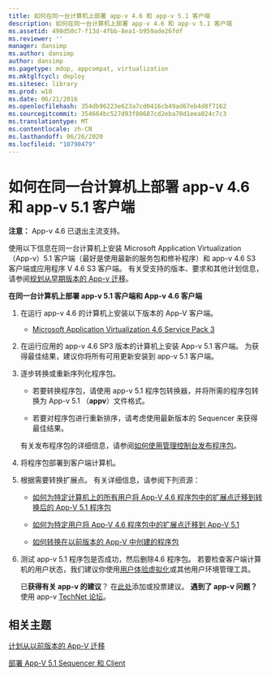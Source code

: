 ```yaml
---
title: 如何在同一台计算机上部署 app-v 4.6 和 app-v 5.1 客户端
description: 如何在同一台计算机上部署 app-v 4.6 和 app-v 5.1 客户端
ms.assetid: 498d50c7-f13d-4fbb-8ea1-b959ade26fdf
ms.reviewer: ''
manager: dansimp
ms.author: dansimp
author: dansimp
ms.pagetype: mdop, appcompat, virtualization
ms.mktglfcycl: deploy
ms.sitesec: library
ms.prod: w10
ms.date: 06/21/2016
ms.openlocfilehash: 354db96223e623a7cd0416cb49ad67eb4d8f7162
ms.sourcegitcommit: 354664bc527d93f80687cd2eba70d1eea024c7c3
ms.translationtype: MT
ms.contentlocale: zh-CN
ms.lasthandoff: 06/26/2020
ms.locfileid: "10798479"
---
```

# 如何在同一台计算机上部署 app-v 4.6 和 app-v 5.1 客户端

**注意：** App-v 4.6 已退出主流支持。

使用以下信息在同一台计算机上安装 Microsoft Application Virtualization （App-v）5.1 客户端（最好是使用最新的服务包和修补程序）和 app-v 4.6 S3 客户端或应用程序 V 4.6 S3 客户端。 有关受支持的版本、要求和其他计划信息，请参阅[规划从早期版本的 App-v 迁移](planning-for-migrating-from-a-previous-version-of-app-v51.md)。

**在同一台计算机上部署 app-v 5.1 客户端和 App-v 4.6 客户端**

1.  在运行 app-v 4.6 的计算机上安装以下版本的 App-V 客户端。

    -   [Microsoft Application Virtualization 4.6 Service Pack 3](https://www.microsoft.com/download/details.aspx?id=41187)

2.  在运行应用的 app-v 4.6 SP3 版本的计算机上安装 App-v 5.1 客户端。 为获得最佳结果，建议你将所有可用更新安装到 app-v 5.1 客户端。

3.  逐步转换或重新序列化程序包。

    -   若要转换程序包，请使用 app-v 5.1 程序包转换器，并将所需的程序包转换为 App-v 5.1 （**appv**）文件格式。

    -   若要对程序包进行重新排序，请考虑使用最新版本的 Sequencer 来获得最佳结果。

    有关发布程序包的详细信息，请参阅[如何使用管理控制台发布程序包](how-to-publish-a-package-by-using-the-management-console-51.md)。

4.  将程序包部署到客户端计算机。

5.  根据需要转换扩展点。 有关详细信息，请参阅下列资源：

    -   [如何为特定计算机上的所有用户将 App-V 4.6 程序包中的扩展点迁移到转换后的 App-V 5.1 程序包](how-to-migrate-extension-points-from-an-app-v-46-package-to-a-converted-app-v-51-package-for-all-users-on-a-specific-computer.md)

    -   [如何为特定用户将 App-V 4.6 程序包中的扩展点迁移到 App-V 5.1](how-to-migrate-extension-points-from-an-app-v-46-package-to-app-v-51-for-a-specific-user.md)

    -   [如何转换在以前版本的 App-V 中创建的程序包](how-to-convert-a-package-created-in-a-previous-version-of-app-v51.md)

6.  测试 app-v 5.1 程序包是否成功，然后删除4.6 程序包。 若要检查客户端计算机的用户状态，我们建议你使用[用户体验虚拟化](https://technet.microsoft.com/library/dn458947.aspx)或其他用户环境管理工具。

    已**获得有关 app-v 的建议**？ 在[此处](http://appv.uservoice.com/forums/280448-microsoft-application-virtualization)添加或投票建议。 **遇到了 app-v 问题？** 使用 app-v [TechNet 论坛](https://social.technet.microsoft.com/Forums/home?forum=mdopappv)。

## 相关主题


[计划从以前版本的 App-V 迁移](planning-for-migrating-from-a-previous-version-of-app-v51.md)

[部署 App-V 5.1 Sequencer 和 Client](deploying-the-app-v-51-sequencer-and-client.md)

 

 





